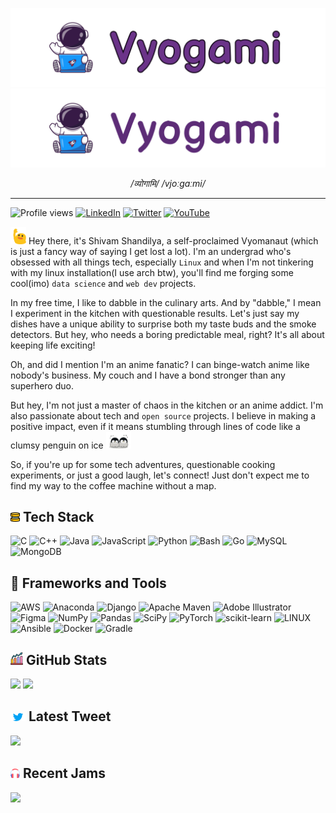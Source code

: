 ![banner](./assets/img/astronaut-banner-light.png#gh-light-mode-only)
![banner](./assets/img/astronaut-banner-dark.png#gh-dark-mode-only)

<p align="center"> <i>/व्योगामि/ /vjoːɡaːmi/</i> <p>

---

![Profile views](https://komarev.com/ghpvc/?username=legitshivam&label=Profile%20views&color=0e75b6&style=flat) [![LinkedIn](https://img.shields.io/badge/LinkedIn-%230077B5.svg?logo=linkedin&logoColor=white)](https://linkedin.com/in/vyogami) [![Twitter](https://img.shields.io/badge/Twitter-%231DA1F2.svg?logo=Twitter&logoColor=white)](https://twitter.com/vyogami) [![YouTube](https://img.shields.io/badge/YouTube-%23FF0000.svg?logo=YouTube&logoColor=white)](https://youtube.com/@vyogami)

<img src="./assets/img/greet.gif" width="25"> Hey there, it's Shivam Shandilya, a self-proclaimed Vyomanaut (which is just a fancy way of saying I get lost a lot). I'm an undergrad who's obsessed with all things tech, especially `Linux` and when I'm not tinkering with my linux installation(I use arch btw), you'll find me forging some cool(imo) `data science` and `web dev` projects.

In my free time, I like to dabble in the culinary arts. And by "dabble," I mean I experiment in the kitchen with questionable results. Let's just say my dishes have a unique ability to surprise both my taste buds and the smoke detectors. But hey, who needs a boring predictable meal, right? It's all about keeping life exciting!

Oh, and did I mention I'm an anime fanatic? I can binge-watch anime like nobody's business. My couch and I have a bond stronger than any superhero duo.

But hey, I'm not just a master of chaos in the kitchen or an anime addict. I'm also passionate about tech and `open source` projects. I believe in making a positive impact, even if it means stumbling through lines of code like a clumsy penguin on ice <img src="./assets/img/penguin-bowing.gif" width="40">

So, if you're up for some tech adventures, questionable cooking experiments, or just a good laugh, let's connect! Just don't expect me to find my way to the coffee machine without a map.

## <img src="./assets/img/tech-stack.png" width="15"> Tech Stack

![C](https://img.shields.io/badge/c-%2300599C.svg?style=for-the-badge&logo=c&logoColor=white)
![C++](https://img.shields.io/badge/c++-%2300599C.svg?style=for-the-badge&logo=c%2B%2B&logoColor=white)
![Java](https://img.shields.io/badge/java-%23ED8B00.svg?style=for-the-badge&logo=java&logoColor=white)
![JavaScript](https://img.shields.io/badge/javascript-%23323330.svg?style=for-the-badge&logo=javascript&logoColor=%23F7DF1E)
![Python](https://img.shields.io/badge/python-3670A0?style=for-the-badge&logo=python&logoColor=ffdd54)
![Bash](https://img.shields.io/badge/bash-%23121011.svg?style=for-the-badge&logo=gnu-bash&logoColor=white)
![Go](https://img.shields.io/badge/go-%2300ADD8.svg?style=for-the-badge&logo=go&logoColor=white)
![MySQL](https://img.shields.io/badge/mysql-%2300f.svg?style=for-the-badge&logo=mysql&logoColor=white)
![MongoDB](https://img.shields.io/badge/MongoDB-%234ea94b.svg?style=for-the-badge&logo=mongodb&logoColor=white)

## 🧰 Frameworks and Tools

![AWS](https://img.shields.io/badge/AWS-%23FF9900.svg?style=for-the-badge&logo=amazon-aws&logoColor=white)
![Anaconda](https://img.shields.io/badge/Anaconda-%2344A833.svg?style=for-the-badge&logo=anaconda&logoColor=white)
![Django](https://img.shields.io/badge/django-%23092E20.svg?style=for-the-badge&logo=django&logoColor=white)
![Apache Maven](https://img.shields.io/badge/Apache%20Maven-C71A36?style=for-the-badge&logo=Apache%20Maven&logoColor=white)
![Adobe Illustrator](https://img.shields.io/badge/illustrator-%23FF9A00.svg?style=for-the-badge&logo=adobeillustrator&logoColor=white)
![Figma](https://img.shields.io/badge/figma-%23F24E1E.svg?style=for-the-badge&logo=figma&logoColor=white)
![NumPy](https://img.shields.io/badge/numpy-%23013243.svg?style=for-the-badge&logo=numpy&logoColor=white)
![Pandas](https://img.shields.io/badge/pandas-%23150458.svg?style=for-the-badge&logo=pandas&logoColor=white)
![SciPy](https://img.shields.io/badge/SciPy-%230C55A5.svg?style=for-the-badge&logo=scipy&logoColor=%white)
![PyTorch](https://img.shields.io/badge/PyTorch-%23EE4C2C.svg?style=for-the-badge&logo=PyTorch&logoColor=white)
![scikit-learn](https://img.shields.io/badge/scikit--learn-%23F7931E.svg?style=for-the-badge&logo=scikit-learn&logoColor=white)
![LINUX](https://img.shields.io/badge/Linux-FCC624?style=for-the-badge&logo=linux&logoColor=black)
![Ansible](https://img.shields.io/badge/ansible-%231A1918.svg?style=for-the-badge&logo=ansible&logoColor=white)
![Docker](https://img.shields.io/badge/docker-%230db7ed.svg?style=for-the-badge&logo=docker&logoColor=white)
![Gradle](https://img.shields.io/badge/Gradle-02303A.svg?style=for-the-badge&logo=Gradle&logoColor=white)

## <img src="./assets/img/stats.png" width="20"> GitHub Stats

<p>
  <img  width="400" src="https://github-readme-stats.vercel.app/api?username=vyogami&theme=onedark&hide_border=true&include_all_commits=false&count_private=true&card_width=400">
  <img width="400" src="https://streak-stats.demolab.com?user=vyogami&theme=onedark&hide_border=true&card_width=420">
</p>

## <img src="./assets/img/twitter.png" width="24"> Latest Tweet

<a href="https://twitter.com/vyogami"> 
  <img width="400px" src="https://gtce.itsvg.in/api?username=vyogami&theme=onedark&response=true&border=false&time=false&icon=default#gh-dark-mode-only">
</a>

## <img src="./assets/img/headphone.png" width="15">  Recent Jams

<a href="https://spotify-github-profile.vercel.app/api/view?uid=317etvzfyzlzpq537kptm27sloby&redirect=true">
  <img width="400" src="https://spotify-github-profile.vercel.app/api/view?uid=317etvzfyzlzpq537kptm27sloby&cover_image=true&theme=novatorem&show_offline=false&background_color=121212&interchange=true&bar_color=53b14f&bar_color_cover=false">
</a>
